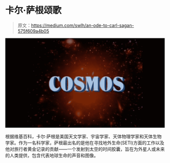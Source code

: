 # 卡尔·萨根颂歌

> 原文：<https://medium.com/swlh/an-ode-to-carl-sagan-575f609a4b05>

![](img/883cdaf5a35648e7e6eb397806ed804f.png)

根据维基百科，卡尔·萨根是美国天文学家、宇宙学家、天体物理学家和天体生物学家。作为一名科学家，萨根最出名的是他在寻找地外生命(SETI)方面的工作以及他对旅行者黄金记录的贡献——一个发射到太空的时间胶囊，旨在为外星人或未来的人类提供，包含代表地球生命的声音和图像。